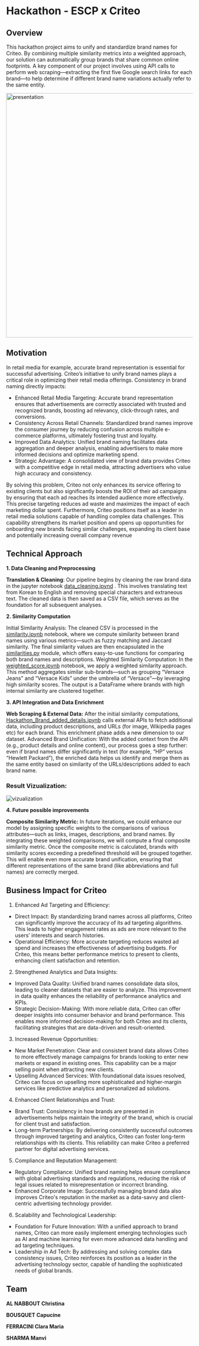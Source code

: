 # Hackathon - ESCP x Criteo

## Overview 

This hackathon project aims to unify and standardize brand names for Criteo. By combining multiple similarity metrics into a weighted approach, our solution can automatically group brands that share common online footprints. A key component of our project involves using API calls to perform web scraping—extracting the first five Google search links for each brand—to help determine if different brand name variations actually refer to the same entity.

<img width="660" alt="presentation" src="https://github.com/user-attachments/assets/11875850-39ea-4aba-955b-a50906c2cf05" />

## Motivation

In retail media for example, accurate brand representation is essential for successful advertising. Criteo’s initiative to unify brand names plays a critical role in optimizing their retail media offerings. Consistency in brand naming directly impacts:

- Enhanced Retail Media Targeting:
Accurate brand representation ensures that advertisements are correctly associated with trusted and recognized brands, boosting ad relevancy, click-through rates, and conversions.
- Consistency Across Retail Channels:
Standardized brand names improve the consumer journey by reducing confusion across multiple e-commerce platforms, ultimately fostering trust and loyalty.
- Improved Data Analytics:
Unified brand naming facilitates data aggregation and deeper analysis, enabling advertisers to make more informed decisions and optimize marketing spend.
- Strategic Advantage:
A consolidated view of brand data provides Criteo with a competitive edge in retail media, attracting advertisers who value high accuracy and consistency.

By solving this problem, Criteo not only enhances its service offering to existing clients but also significantly boosts the ROI of their ad campaigns by ensuring that each ad reaches its intended audience more effectively. This precise targeting reduces ad waste and maximizes the impact of each marketing dollar spent. Furthermore, Criteo positions itself as a leader in retail media solutions capable of handling complex data challenges. This capability strengthens its market position and opens up opportunities for onboarding new brands facing similar challenges, expanding its client base and potentially increasing overall company revenue 

## Technical Approach

**1. Data Cleaning and Preprocessing**

**Translation & Cleaning**:
Our pipeline begins by cleaning the raw brand data in the jupyter notebook [data_cleaning.ipynd](https://github.com/Capubsq/Criteo-Hackathon/blob/main/data_cleaning.ipynb) . This involves translating text from Korean to English and removing special characters and extraneous text. 
The cleaned data is then saved as a CSV file, which serves as the foundation for all subsequent analyses.

**2. Similarity Computation**

Initial Similarity Analysis:
The cleaned CSV is processed in the [similarity.ipynb](https://github.com/Capubsq/Criteo-Hackathon/blob/main/similarity.ipynb) notebook, where we compute similarity between brand names using various metrics—such as fuzzy matching and Jaccard similarity. The final similarity values are then encapsulated in the [similarities.py](https://github.com/Capubsq/Criteo-Hackathon/blob/main/similarities.py) module, which offers easy-to-use functions for comparing both brand names and descriptions.
Weighted Similarity Computation:
In the [weighted_score.ipynb](https://github.com/Capubsq/Criteo-Hackathon/blob/main/weighted_score.ipynb) notebook, we apply a weighted similarity approach. This method aggregates similar sub-brands—such as grouping “Versace Jeans” and “Versace Kids” under the umbrella of “Versace”—by leveraging high similarity scores. The output is a DataFrame where brands with high internal similarity are clustered together.

**3. API Integration and Data Enrichment**

**Web Scraping & External Data:**
After the initial similarity computations, [Hackathon_Brand_added_details.ipynb](https://github.com/Capubsq/Criteo-Hackathon/blob/main/Hackathon_Brand_added_details.ipynb) calls external APIs to fetch additional data, including product descriptions, and URLs (for image, Wikipedia pages etc) for each brand. This enrichment phase adds a new dimension to our dataset.
Advanced Brand Unification:
With the added context from the API (e.g., product details and online content), our process goes a step further: even if brand names differ significantly in text (for example, “HP” versus “Hewlett Packard”), the enriched data helps us identify and merge them as the same entity based on similarity of the URLs/descriptions added to each brand name.


### Result Vizualization:
![vizualization](https://github.com/user-attachments/assets/209181cc-6420-4911-b09e-c2eb84940c13)


**4. Future possible improvements**
   
 **Composite Similarity Metric:** In future iterations, we could enhance our model by assigning specific weights to the comparisons of various attributes—such as links, images, descriptions, and brand names. By integrating these weighted comparisons, we will compute a final composite similarity metric. Once the composite metric is calculated, brands with similarity scores exceeding a predefined threshold will be grouped together. This will enable even more accurate brand unification, ensuring that different representations of the same brand (like abbreviations and full names) are correctly merged.


## Business Impact for Criteo 

1. Enhanced Ad Targeting and Efficiency:

- Direct Impact: By standardizing brand names across all platforms, Criteo can significantly improve the accuracy of its ad targeting algorithms. This leads to higher engagement rates as ads are more relevant to the users’ interests and search histories.
- Operational Efficiency: More accurate targeting reduces wasted ad spend and increases the effectiveness of advertising budgets. For Criteo, this means better performance metrics to present to clients, enhancing client satisfaction and retention.

2. Strengthened Analytics and Data Insights:

- Improved Data Quality: Unified brand names consolidate data silos, leading to cleaner datasets that are easier to analyze. This improvement in data quality enhances the reliability of performance analytics and KPIs.
- Strategic Decision-Making: With more reliable data, Criteo can offer deeper insights into consumer behavior and brand performance. This enables more informed decision-making for both Criteo and its clients, facilitating strategies that are data-driven and result-oriented.

3. Increased Revenue Opportunities:

- New Market Penetration: Clear and consistent brand data allows Criteo to more effectively manage campaigns for brands looking to enter new markets or expand in existing ones. This capability can be a major selling point when attracting new clients.
- Upselling Advanced Services: With foundational data issues resolved, Criteo can focus on upselling more sophisticated and higher-margin services like predictive analytics and personalized ad solutions.

4. Enhanced Client Relationships and Trust:

- Brand Trust: Consistency in how brands are presented in advertisements helps maintain the integrity of the brand, which is crucial for client trust and satisfaction.
- Long-term Partnerships: By delivering consistently successful outcomes through improved targeting and analytics, Criteo can foster long-term relationships with its clients. This reliability can make Criteo a preferred partner for digital advertising services.

5. Compliance and Reputation Management:

- Regulatory Compliance: Unified brand naming helps ensure compliance with global advertising standards and regulations, reducing the risk of legal issues related to misrepresentation or incorrect branding.
- Enhanced Corporate Image: Successfully managing brand data also improves Criteo's reputation in the market as a data-savvy and client-centric advertising technology provider.

6. Scalability and Technological Leadership:

- Foundation for Future Innovation: With a unified approach to brand names, Criteo can more easily implement emerging technologies such as AI and machine learning for even more advanced data handling and ad targeting techniques.
- Leadership in Ad Tech: By addressing and solving complex data consistency issues, Criteo reinforces its position as a leader in the advertising technology sector, capable of handling the sophisticated needs of global brands.


## Team

**AL NABBOUT Christina** 

**BOUSQUET Capucine**

**FERRACINI Clara Maria**

**SHARMA Manvi**
